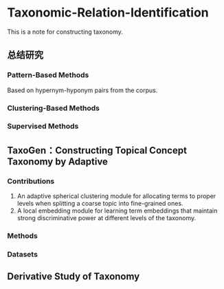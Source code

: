 # Taxonomic-Relation-Identification
This is a note for constructing taxonomy.
## 总结研究
### Pattern-Based Methods
Based on hypernym-hyponym pairs from the corpus.
### Clustering-Based Methods
### Supervised Methods

## TaxoGen：Constructing Topical Concept Taxonomy by Adaptive
### Contributions
1. An adaptive spherical clustering module for allocating terms to proper levels when splitting a coarse topic into fine-grained ones.
2. A local embedding module for learning term embeddings that maintain strong discriminative power at different levels of the taxonomy. 
### Methods
### Datasets

## Derivative Study of Taxonomy


